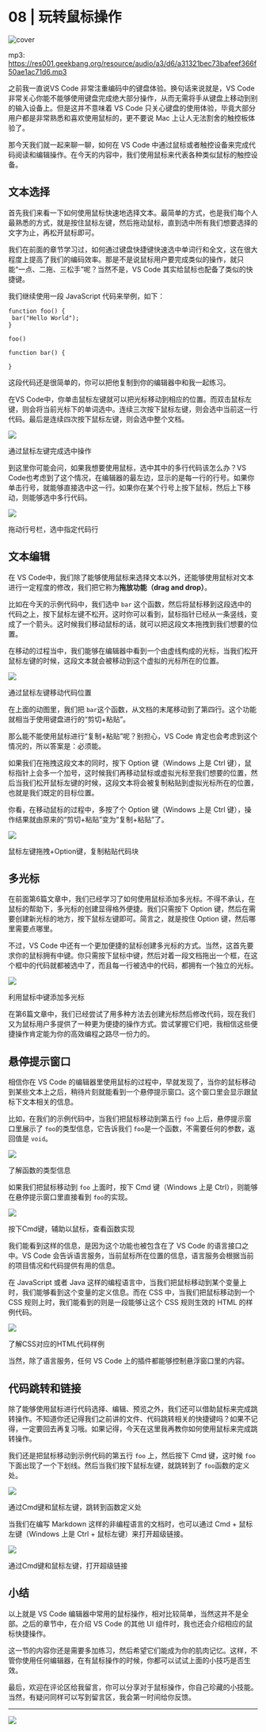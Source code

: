 # 08 | 玩转鼠标操作

![cover](./static/ec88de893d59775c837e21ef68b2903b.jpg)

mp3: https://res001.geekbang.org/resource/audio/a3/d6/a31321bec73bafeef366f50ae1ac71d6.mp3

之前我一直说VS Code 非常注重编码中的键盘体验。换句话来说就是，VS Code 非常关心你能不能够使用键盘完成绝大部分操作，从而无需将手从键盘上移动到别的输入设备上。但是这并不意味着 VS Code 只关心键盘的使用体验，毕竟大部分用户都是非常熟悉和喜欢使用鼠标的，更不要说 Mac 上让人无法割舍的触控板体验了。

那今天我们就一起来聊一聊，如何在 VS Code 中通过鼠标或者触控设备来完成代码阅读和编辑操作。在今天的内容中，我们使用鼠标来代表各种类似鼠标的触控设备。

文本选择
----

首先我们来看一下如何使用鼠标快速地选择文本。最简单的方式，也是我们每个人最熟悉的方式，就是按住鼠标左键，然后拖动鼠标，直到选中所有我们想要选择的文字为止，再松开鼠标即可。

我们在前面的章节学习过，如何通过键盘快捷键快速选中单词行和全文，这在很大程度上提高了我们的编码效率。那是不是说鼠标用户要完成类似的操作，就只能“一点、二拖、三松手”呢？当然不是，VS Code 其实给鼠标也配备了类似的快捷键。

我们继续使用一段 JavaScript 代码来举例，如下：

    function foo() {
     bar("Hello World");
    }
    
    foo()
    
    function bar() {
     
    }
    

这段代码还是很简单的，你可以把他复制到你的编辑器中和我一起练习。

在VS Code中，你单击鼠标左键就可以把光标移动到相应的位置。而双击鼠标左键，则会将当前光标下的单词选中。连续三次按下鼠标左键，则会选中当前这一行代码。最后是连续四次按下鼠标左键，则会选中整个文档。

![](https://static001.geekbang.org/resource/image/36/d2/36c5b5ef03cb92dc89463c9bf93d0cd2.gif)

通过鼠标左键完成选中操作

到这里你可能会问，如果我想要使用鼠标，选中其中的多行代码该怎么办？VS Code也考虑到了这个情况，在编辑器的最左边，显示的是每一行的行号。如果你单击行号，就能够直接选中这一行。如果你在某个行号上按下鼠标，然后上下移动，则能够选中多行代码。

![](https://static001.geekbang.org/resource/image/6b/c2/6b857a66d8174d3250ea120d9c06fec2.gif)

拖动行号栏，选中指定代码行

文本编辑
----

在 VS Code中，我们除了能够使用鼠标来选择文本以外，还能够使用鼠标对文本进行一定程度的修改，我们把它称为**拖放功能（drag and drop）**。

比如在今天的示例代码中，我们选中 `bar` 这个函数，然后将鼠标移到这段选中的代码之上，按下鼠标左键不松开。这时你可以看到，鼠标指针已经从一条竖线，变成了一个箭头。这时候我们移动鼠标的话，就可以把这段文本拖拽到我们想要的位置。

在移动的过程当中，我们能够在编辑器中看到一个由虚线构成的光标，当我们松开鼠标左键的时候，这段文本就会被移动到这个虚拟的光标所在的位置。

![](https://static001.geekbang.org/resource/image/80/81/80d77242b58c566d10aba989f57e4a81.gif)

通过鼠标左键移动代码位置

在上面的动图里，我们把 `bar`这个函数，从文档的末尾移动到了第四行。这个功能就相当于使用键盘进行的“剪切+粘贴”。

那么能不能使用鼠标进行“复制+粘贴”呢？别担心，VS Code 肯定也会考虑到这个情况的，所以答案是：必须能。

如果我们在拖拽这段文本的同时，按下 Option 键（Windows 上是 Ctrl 键），鼠标指针上会多一个加号，这时候我们再移动鼠标或虚拟光标至我们想要的位置，然后当我们松开鼠标左键的时候，这段文本将会被复制粘贴到虚拟光标所在的位置，也就是我们既定的目标位置。

你看，在移动鼠标的过程中，多按了个 Option 键（Windows 上是 Ctrl 键），操作结果就由原来的“剪切+粘贴”变为“复制+粘贴”了。

![](https://static001.geekbang.org/resource/image/87/92/87ede96c10208031ac518e004bc64892.gif)

鼠标左键拖拽+Option键，复制粘贴代码块

多光标
---

在前面第6篇文章中，我们已经学习了如何使用鼠标添加多光标。不得不承认，在鼠标的帮助下，多光标的创建显得格外便捷。我们只需按下 Option 键，然后在需要创建新光标的地方，按下鼠标左键即可。简言之，就是按住 Option 键，然后哪里需要点哪里。

不过，VS Code 中还有一个更加便捷的鼠标创建多光标的方式。当然，这首先要求你的鼠标拥有中键。你只需按下鼠标中键，然后对着一段文档拖出一个框，在这个框中的代码就都被选中了，而且每一行被选中的代码，都拥有一个独立的光标。

![](https://static001.geekbang.org/resource/image/a8/15/a87e79da2bbfb3ff2d64fae76d01b415.gif)

利用鼠标中键添加多光标

在第6篇文章中，我们已经尝试了用多种方法去创建光标然后修改代码，现在我们又为鼠标用户多提供了一种更为便捷的操作方式。尝试掌握它们吧，我相信这些便捷操作肯定能为你的高效编程之路尽一份力的。

悬停提示窗口
------

相信你在 VS Code 的编辑器里使用鼠标的过程中，早就发现了，当你的鼠标移动到某些文本上之后，稍待片刻就能看到一个悬停提示窗口。这个窗口里会显示跟鼠标下文本相关的信息。

比如，在我们的示例代码中，当我们把鼠标移动到第五行 `foo` 上后，悬停提示窗口里展示了 `foo`的类型信息，它告诉我们 `foo`是一个函数，不需要任何的参数，返回值是 `void`。

![](https://static001.geekbang.org/resource/image/d0/c6/d08476ae64108ed9c4b1abeea56890c6.gif)

了解函数的类型信息

如果我们把鼠标移动到 `foo` 上面时，按下 Cmd 键（Windows 上是 Ctrl），则能够在悬停提示窗口里直接看到 `foo`的实现。

![](https://static001.geekbang.org/resource/image/e0/07/e0e08e1dc598cc6e55aeebada0e60f07.gif)

按下Cmd键，辅助以鼠标，查看函数实现

我们能看到这样的信息，是因为这个功能也被包含在了 VS Code 的语言接口之中。VS Code 会告诉语言服务，当前鼠标所在位置的信息，语言服务会根据当前的项目情况和代码提供有用的信息。

在 JavaScript 或者 Java 这样的编程语言中，当我们把鼠标移动到某个变量上时，我们能够看到这个变量的定义信息。而在 CSS 中，当我们把鼠标移动到一个 CSS 规则上时，我们能看到的则是一段能够让这个 CSS 规则生效的 HTML 的样例代码。

![](https://static001.geekbang.org/resource/image/cb/e8/cb79a4548a7452297abce4225effc9e8.gif)

了解CSS对应的HTML代码样例

当然，除了语言服务，任何 VS Code 上的插件都能够控制悬浮窗口里的内容。

代码跳转和链接
-------

除了能够使用鼠标进行代码选择、编辑、预览之外，我们还可以借助鼠标来完成跳转操作。不知道你还记得我们之前讲的文件、代码跳转相关的快捷键吗？如果不记得，一定要回去再复习哦。如果记得，今天在这里我再教你如何使用鼠标来完成跳转操作。

我们还是把鼠标移动到示例代码的第五行 `foo` 上，然后按下 Cmd 键，这时候 `foo`下面出现了一个下划线。然后当我们按下鼠标左键，就跳转到了 `foo`函数的定义处。

![](https://static001.geekbang.org/resource/image/2e/45/2e81558f17eb3390547e6f2af4af9045.gif)

通过Cmd键和鼠标左键，跳转到函数定义处

当我们在编写 Markdown 这样的非编程语言的文档时，也可以通过 Cmd + 鼠标左键（Windows 上是 Ctrl + 鼠标左键）来打开超级链接。

![](https://static001.geekbang.org/resource/image/9a/af/9a36a636bc6757fef8ced354b6c48baf.gif)

通过Cmd键和鼠标左键，打开超级链接

小结
--

以上就是 VS Code 编辑器中常用的鼠标操作，相对比较简单，当然这并不是全部。之后的章节中，在介绍 VS Code 的其他 UI 组件时，我也还会介绍相应的鼠标快捷操作。

这一节的内容你还是需要多加练习，然后希望它们能成为你的肌肉记忆。这样，不管你使用任何编辑器，在有鼠标操作的时候，你都可以试试上面的小技巧是否生效。

最后，欢迎在评论区给我留言，你可以分享对于鼠标操作，你自己珍藏的小技能。当然，有疑问同样可以写到留言区，我会第一时间给你反馈。

* * *

![](./static/92862660523add24b3168f22954fa506.jpg)
